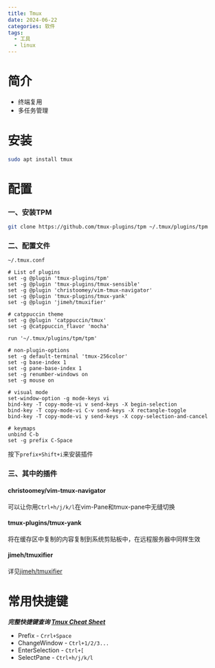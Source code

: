 ```yaml
---
title: Tmux
date: 2024-06-22
categories: 软件
tags:
  - 工具
  - linux
---
```

# 简介
* 终端复用
* 多任务管理

# 安装

```bash
sudo apt install tmux
```

# 配置
### 一、安装TPM
```bash
git clone https://github.com/tmux-plugins/tpm ~/.tmux/plugins/tpm
```
### 二、配置文件
`~/.tmux.conf`
```
# List of plugins
set -g @plugin 'tmux-plugins/tpm'
set -g @plugin 'tmux-plugins/tmux-sensible'
set -g @plugin 'christoomey/vim-tmux-navigator'
set -g @plugin 'tmux-plugins/tmux-yank'
set -g @plugin 'jimeh/tmuxifier'

# catppuccin theme
set -g @plugin 'catppuccin/tmux'
set -g @catppuccin_flavor 'mocha'

run '~/.tmux/plugins/tpm/tpm'

# non-plugin-options
set -g default-terminal 'tmux-256color'
set -g base-index 1
set -g pane-base-index 1
set -g renumber-windows on
set -g mouse on

# visual mode
set-window-option -g mode-keys vi
bind-key -T copy-mode-vi v send-keys -X begin-selection
bind-key -T copy-mode-vi C-v send-keys -X rectangle-toggle
bind-key -T copy-mode-vi y send-keys -X copy-selection-and-cancel

# keymaps
unbind C-b
set -g prefix C-Space
```
按下`prefix+Shift+i`来安装插件

### 三、其中的插件
#### christoomey/vim-tmux-navigator
可以让你用`Ctrl+h/j/k/l`在vim-Pane和tmux-pane中无缝切换
#### tmux-plugins/tmux-yank
将在缓存区中复制的内容复制到系统剪贴板中，在远程服务器中同样生效
#### jimeh/tmuxifier
详见[jimeh/tmuxifier](https://github.com/jimeh/tmuxifier)

# 常用快捷键
***完整快捷键查询 [Tmux Cheat Sheet](https://tmuxcheatsheet.com/)***
* Prefix - `Crrl+Space`
* ChangeWindow - `Ctrl+1/2/3...`
* EnterSelection - `Ctrl+[`
* SelectPane - `Ctrl+h/j/k/l`
